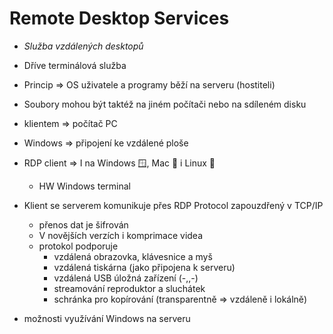 # Remote Desktop Services
- *Služba vzdálených desktopů*
- Dříve terminálová služba
- Princip => OS uživatele a programy běží na serveru (hostiteli)
- Soubory mohou být taktéž na jiném počítači nebo na sdíleném disku
- klientem => počítač PC
- Windows => připojení ke vzdálené ploše
- RDP client => I na Windows 🪟, Mac 🍏 i Linux 🐧
	- HW Windows terminal
- Klient se serverem komunikuje přes RDP Protocol zapouzdřený v TCP/IP
	- přenos dat je šifrován
	- V novějších verzích i komprimace videa
	- protokol podporuje
		- vzdálená obrazovka, klávesnice a myš
		- vzdálená tiskárna (jako připojena k serveru)
		- vzdálená USB úložná zařízení (-,,-)
		- streamování reproduktor a sluchátek
		- schránka pro kopírování (transparentně => vzdáleně i lokálně)
		
- možnosti využívání Windows na serveru